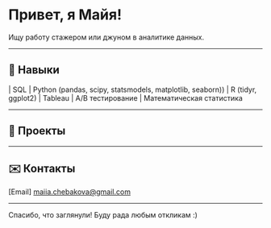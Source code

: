# Привет, я Майя!
Ищу работу стажером или джуном в аналитике данных.

---

## 🧰 Навыки
| SQL | Python (pandas, scipy, statsmodels, matplotlib, seaborn)) | R (tidyr, ggplot2) | Tableau | A/B тестирование | Математическая статистика

---

## 📂 Проекты

---

## ✉️ Контакты
[Email] maiia.chebakova@gmail.com  

---

Спасибо, что заглянули! Буду рада любым откликам :)
